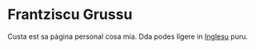 # Frantziscu Grussu
Custa est sa pàgina personal cosa mia. Dda podes lìgere in [Inglesu](https://github.com/fragrussu/fragrussu.github.io/blob/master/README.md) puru.
